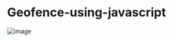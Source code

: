 # Geofence-using-javascript
![image](https://user-images.githubusercontent.com/68848197/189339534-c54b6b61-1a20-4484-a5f5-a3cf46688191.png)

